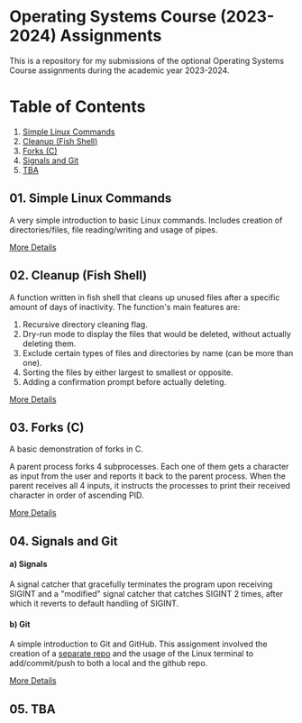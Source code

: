# Operating Systems Course (2023-2024) Assignments
This is a repository for my submissions of the optional Operating Systems Course assignments during the academic year 2023-2024.

# Table of Contents
1. [Simple Linux Commands](#01-simple-linux-commands)
2. [Cleanup (Fish Shell)](#02-cleanup-fish-shell)
3. [Forks (C)](#03-forks-c)
4. [Signals and Git](#04-signals-and-git)
5. [TBA](#tba)


## 01. Simple Linux Commands

A very simple introduction to basic Linux commands. Includes creation of directories/files, file reading/writing and usage of pipes.

[More Details](https://github.com/Selivanof/os-course/tree/main/01.%20Simple%20Linux%20Commands)
## 02. Cleanup (Fish Shell)
A function written in fish shell that cleans up unused files after a specific amount of days of inactivity. The function's main features are:
1) Recursive directory cleaning flag.
2) Dry-run mode to display the files that would be deleted, without actually deleting them.
3) Exclude certain types of files and directories by name (can be more than one).
4) Sorting the files by either largest to smallest or opposite.
5) Adding a confirmation prompt before actually deleting.
   
[More Details](https://github.com/Selivanof/os-course/tree/main/02.%20Cleanup)
## 03. Forks (C)
A basic demonstration of forks in C.

A parent process forks 4 subprocesses. Each one of them gets a character as input from the user and reports it back to the parent process. When the parent receives all 4 inputs, it instructs the processes to print their received character in order of ascending PID. 

[More Details](https://github.com/Selivanof/os-course/tree/main/04.%20Signals%20and%20Git)
## 04. Signals and Git

#### a) Signals
A signal catcher that gracefully terminates the program upon receiving SIGINT and a "modified" signal catcher that catches SIGINT 2 times, after which it reverts to default handling of SIGINT.

#### b) Git
A simple introduction to Git and GitHub. This assignment involved the creation of a [separate repo](https://github.com/Selivanof/GitHashingExercise) and the usage of the Linux terminal to add/commit/push to both a local and the github repo.

[More Details](https://github.com/Selivanof/os-course/tree/main/03.%20Forks)
## 05. TBA
